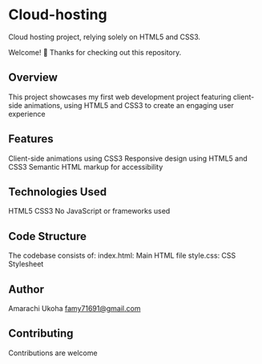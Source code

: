 # Cloud-hosting
Cloud hosting project, relying solely on HTML5 and CSS3.

Welcome! 👋
Thanks for checking out this repository.

## Overview
This project showcases my first web development project featuring client-side animations, using HTML5 and CSS3 to create an engaging user experience

## Features
Client-side animations using CSS3
Responsive design using HTML5 and CSS3
Semantic HTML markup for accessibility

## Technologies Used
HTML5
CSS3
No JavaScript or frameworks used

## Code Structure
The codebase consists of:
index.html: Main HTML file
style.css: CSS Stylesheet

## Author
Amarachi Ukoha
famy71691@gmail.com

## Contributing
Contributions are welcome
